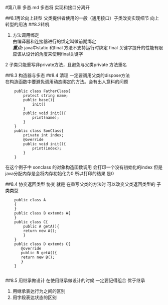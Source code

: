 #第八章 多态.md
多态将 实现和接口分离开

##8.1再论向上转型
父类提供者使用的一般（通用接口）子类改变实现细节 向上转型的用法
##8.2转机 
1. 方法调用绑定  
由编译器和连接器进行的绑定叫做前期绑定  
***重点:*** java中static 和final 方法不支持运行时绑定
final 关键字提升的性能有限 应该从设计的角度来使用final关键字

2 子类只能重写非private方法，且避免与父类private 方法重名

##8.3 构造器与多态
##8.4 清理
一定要调用父类的dispose方法  
在构造函数中要避免调用动态绑定的方法。会有出人意料的问题
```
    public class FatherClass{
        protect string name;
        public base(){
            init()
        }
        public void init(){
            print(name);
        }
    }
    public class SonClass{
        private int index;
        @override
        public void init(){
            print(index);
        }
    }
```
在这个例子中 sonclass 的对象构造函数调用 会打印一个没有初始化的index
但是java分配内存是会将内存初始化为0 所以打印的结果 是0

##8.4 协变返回类型
协变 就是 在重写父类的方法时  可以改变父类返回类型的 子类类型
```
    public class A
    {
    }
    public class B extends A{
    }
    public class C{
        public A getA(){
        return new A();
        }
    }
    public class D extends C{
       @override
       public B getA(){
       return new B();
       } 
    }
    
```
##8.5 用继承做设计
在使用继承做设计的时候 一定要记得组合 优于继承

1. 用继承表达行为之间的区别
2. 用字段表达状态的区别